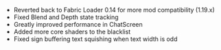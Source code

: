 * Reverted back to Fabric Loader 0.14 for more mod compatibility (1.19.x)
* Fixed Blend and Depth state tracking
* Greatly improved performance in ChatScreen
* Added more core shaders to the blacklist
* Fixed sign buffering text squishing when text width is odd
